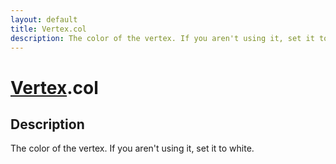 ```yaml
---
layout: default
title: Vertex.col
description: The color of the vertex. If you aren't using it, set it to white.
---
```

# [Vertex]({{site.url}}/Pages/Reference/Vertex.html).col

## Description
The color of the vertex. If you aren't using it, set it to
white.

